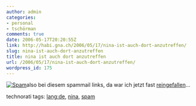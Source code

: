 ```yaml
---
author: admin
categories:
- personal
- tschörman
comments: true
date: 2006-05-17T20:20:55Z
link: http://habi.gna.ch/2006/05/17/nina-ist-auch-dort-anzutreffen/
slug: nina-ist-auch-dort-anzutreffen
title: nina ist auch dort anzutreffen
url: /2006/05/17/nina-ist-auch-dort-anzutreffen/
wordpress_id: 175
---
```


[![Spam](http://habi.gna.ch/blog/images/spam-tm.jpg)](http://habi.gna.ch/blog/images/spam.jpg)also bei diesem spammail links, da war ich jetzt fast [reingefallen](http://flickr.com/photos/habi/tags/nina/)...





technorati tags: [lang:de](http://www.technorati.com/tag/lang:de), [nina](http://www.technorati.com/tag/nina), [spam](http://www.technorati.com/tag/spam)
